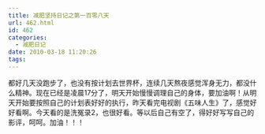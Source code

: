 ```yaml
---
title: 减肥坚持日记之第一百零八天
url: 462.html
id: 462
categories:
  - 减肥日记
date: 2010-03-18 11:20:26
tags:
---
```


都好几天没跑步了，也没有按计划去世界杯，连续几天熬夜感觉浑身无力，都没什么精神。现在已经是凌晨17分了，明天开始慢慢调理自己的身体，要加油啊！从明天开始要按照自己的计划表好好的执行，昨天看完电视剧《五味人生》了，感觉好好看啊。今天看的是洗冤录2，也很好看。等以后自己有空了，得好好写写自己的影评，呵呵。加油！！！